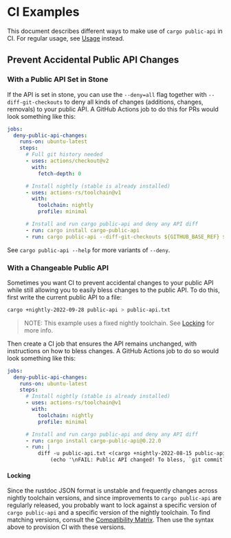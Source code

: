# CI Examples

This document describes different ways to make use of `cargo public-api` in CI. For regular usage, see [Usage](../README.md#usage) instead.

## Prevent Accidental Public API Changes

### With a Public API Set in Stone

If the API is set in stone, you can use the `--deny=all` flag together with `--diff-git-checkouts` to deny all kinds of changes (additions, changes, removals) to your public API. A GitHub Actions job to do this for PRs would look something like this:

```yaml
jobs:
  deny-public-api-changes:
    runs-on: ubuntu-latest
    steps:
      # Full git history needed
      - uses: actions/checkout@v2
        with:
          fetch-depth: 0

      # Install nightly (stable is already installed)
      - uses: actions-rs/toolchain@v1
        with:
          toolchain: nightly
          profile: minimal

      # Install and run cargo public-api and deny any API diff
      - run: cargo install cargo-public-api
      - run: cargo public-api --diff-git-checkouts ${GITHUB_BASE_REF} ${GITHUB_HEAD_REF} --deny=all
```

See `cargo public-api --help` for more variants of `--deny`.

### With a Changeable Public API

Sometimes you want CI to prevent accidental changes to your public API while still allowing you to easily bless changes to the public API. To do this, first write the current public API to a file:

```bash
cargo +nightly-2022-09-28 public-api > public-api.txt
```

> NOTE: This example uses a fixed nightly toolchain. See [Locking](#locking) for more info.

Then create a CI job that ensures the API remains unchanged, with instructions on how to bless changes. A GitHub Actions job to do so would look something like this:

```yaml
jobs:
  deny-public-api-changes:
    runs-on: ubuntu-latest
    steps:
      # Install nightly (stable is already installed)
      - uses: actions-rs/toolchain@v1
        with:
          toolchain: nightly
          profile: minimal

      # Install and run cargo public-api and deny any API diff
      - run: cargo install cargo-public-api@0.22.0
      - run: |
          diff -u public-api.txt <(cargo +nightly-2022-08-15 public-api) ||
              (echo '\nFAIL: Public API changed! To bless, `git commit` the result of `cargo +nightly-2022-08-15 public-api > public-api.txt`' && exit 1)
```

#### Locking

Since the rustdoc JSON format is unstable and frequently changes across nightly toolchain versions, and since improvements to `cargo public-api` are regularly released, you probably want to lock against a specific version of `cargo public-api` and a specific version of the nightly toolchain. To find matching versions, consult the [Compatibility Matrix](../README.md#compatibility-matrix). Then use the syntax above to provision CI with these versions.
